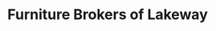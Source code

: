 ---
title: "Furniture Brokers of Lakeway"
url: /lakeway/furniture-brokers-of-lakeway/
shop: Möbel
---